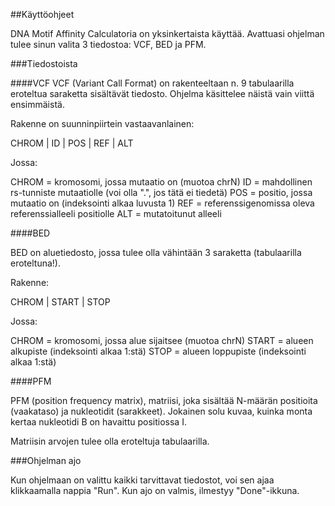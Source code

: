 ##Käyttöohjeet

DNA Motif Affinity Calculatoria on yksinkertaista käyttää. Avattuasi ohjelman tulee sinun valita 3 tiedostoa: VCF, BED ja PFM.

###Tiedostoista

####VCF
VCF (Variant Call Format) on rakenteeltaan n. 9 tabulaarilla eroteltua saraketta sisältävät tiedosto. Ohjelma käsittelee näistä vain viittä ensimmäistä.

Rakenne on suunninpiirtein vastaavanlainen:

CHROM | ID | POS | REF | ALT

Jossa:

CHROM = kromosomi, jossa mutaatio on (muotoa chrN)
ID = mahdollinen rs-tunniste mutaatiolle (voi olla ".", jos tätä ei tiedetä)
POS = positio, jossa mutaatio on (indeksointi alkaa luvusta 1)
REF = referenssigenomissa oleva referenssialleeli positiolle
ALT = mutatoitunut alleeli

####BED

BED on aluetiedosto, jossa tulee olla vähintään 3 saraketta (tabulaarilla eroteltuna!).

Rakenne:

CHROM | START | STOP

Jossa:

CHROM = kromosomi, jossa alue sijaitsee (muotoa chrN)
START = alueen alkupiste (indeksointi alkaa 1:stä)
STOP = alueen loppupiste (indeksointi alkaa 1:stä)

####PFM

PFM (position frequency matrix), matriisi, joka sisältää N-määrän positioita (vaakataso) ja nukleotidit (sarakkeet). Jokainen solu kuvaa, kuinka monta kertaa nukleotidi B on havaittu positiossa I.

Matriisin arvojen tulee olla eroteltuja tabulaarilla.

###Ohjelman ajo

Kun ohjelmaan on valittu kaikki tarvittavat tiedostot, voi sen ajaa klikkaamalla nappia "Run". Kun ajo on valmis, ilmestyy "Done"-ikkuna.

